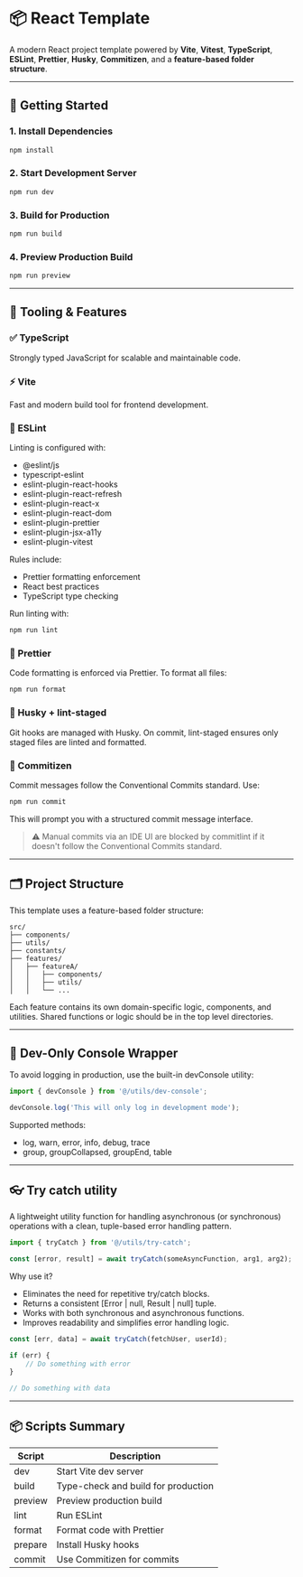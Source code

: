 # 📦 React Template

A modern React project template powered by **Vite**, **Vitest**, **TypeScript**, **ESLint**, **Prettier**, **Husky**, **Commitizen**, and a **feature-based folder structure**.

---

## 🚀 Getting Started

### 1. Install Dependencies

```bash
npm install
```

### 2. Start Development Server

```bash
npm run dev
```

### 3. Build for Production

```bash
npm run build
```

### 4. Preview Production Build

```bash
npm run preview
```

---

## 🧰 Tooling & Features

### ✅ TypeScript

Strongly typed JavaScript for scalable and maintainable code.

### ⚡ Vite

Fast and modern build tool for frontend development.

### 🧹 ESLint

Linting is configured with:

- @eslint/js
- typescript-eslint
- eslint-plugin-react-hooks
- eslint-plugin-react-refresh
- eslint-plugin-react-x
- eslint-plugin-react-dom
- eslint-plugin-prettier
- eslint-plugin-jsx-a11y
- eslint-plugin-vitest

Rules include:

- Prettier formatting enforcement
- React best practices
- TypeScript type checking

Run linting with:

```bash
npm run lint
```

### 🎨 Prettier

Code formatting is enforced via Prettier. To format all files:

```bash
npm run format
```

### 🐶 Husky + lint-staged

Git hooks are managed with Husky. On commit, lint-staged ensures only staged files are linted and formatted.

### 📝 Commitizen

Commit messages follow the Conventional Commits standard. Use:

```bash
npm run commit
```

This will prompt you with a structured commit message interface.

> ⚠️ Manual commits via an IDE UI are blocked by commitlint if it doesn't follow the Conventional Commits standard.

---

## 🗂️ Project Structure

This template uses a feature-based folder structure:

```
src/
├── components/
├── utils/
├── constants/
├── features/
│   ├── featureA/
│   │   ├── components/
│   │   ├── utils/
│   │   └── ...
```

Each feature contains its own domain-specific logic, components, and utilities. Shared functions or logic should be in the top level directories.

---

## 🧪 Dev-Only Console Wrapper

To avoid logging in production, use the built-in devConsole utility:

```typescript
import { devConsole } from '@/utils/dev-console';

devConsole.log('This will only log in development mode');
```

Supported methods:

- log, warn, error, info, debug, trace
- group, groupCollapsed, groupEnd, table

---

## 👓 Try catch utility

A lightweight utility function for handling asynchronous (or synchronous) operations with a clean, tuple-based error handling pattern.

```typescript
import { tryCatch } from '@/utils/try-catch';

const [error, result] = await tryCatch(someAsyncFunction, arg1, arg2);
```

Why use it?

- Eliminates the need for repetitive try/catch blocks.
- Returns a consistent [Error | null, Result | null] tuple.
- Works with both synchronous and asynchronous functions.
- Improves readability and simplifies error handling logic.

```typescript
const [err, data] = await tryCatch(fetchUser, userId);

if (err) {
    // Do something with error
}

// Do something with data
```

---

## 📦 Scripts Summary

| Script  | Description                         |
| ------- | ----------------------------------- |
| dev     | Start Vite dev server               |
| build   | Type-check and build for production |
| preview | Preview production build            |
| lint    | Run ESLint                          |
| format  | Format code with Prettier           |
| prepare | Install Husky hooks                 |
| commit  | Use Commitizen for commits          |
